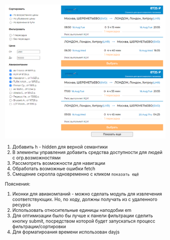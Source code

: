 
![Screenshot](Screenshot_17.png)

1. Добавить h - hidden для верной сeмантики
2. В элементы управления добавить средства доступности для людей с огр.возможностями
3. Рассмотреть возможности для навигации
5. Обработать возможные ошибки fetch
6. Смещение скролла одновременно с кликом `показать ещё`


Пояснения:
1. Иконки для авиакомпаний - можно сделать модуль для извлечения соответствующих. Но, по ходу, должны получать из с удаленного ресурса
2. Использовать относительные единицы наподобии em
3. Для оптимизации было бы лучше к панели фильтрации сделить кнопку submit, посредством которой будет запускаться процесс фильтрации/сортировки
4. Для форматироания времени использован dayjs

